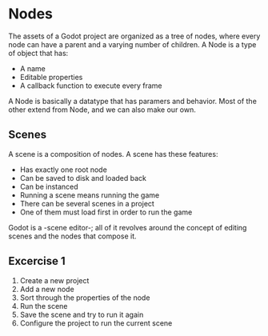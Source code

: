 # Nodes

The assets of a Godot project are organized as a tree of nodes, where every node can have a parent and a varying number of children. A Node is a type of object that has:
- A name
- Editable properties
- A callback function to execute every frame

A Node is basically a datatype that has paramers and behavior. Most of the other extend from Node, and we can also make our own.

## Scenes

A scene is a composition of nodes. A scene has these features:
- Has exactly one root node
- Can be saved to disk and loaded back
- Can be instanced
- Running a scene means running the game
- There can be several scenes in a project
- One of them must load first in order to run the game

Godot is a -scene editor-; all of it revolves around the concept of editing scenes and the nodes that compose it.

## Excercise 1

1. Create a new project
2. Add a new node 
3. Sort through the properties of the node
4. Run the scene
5. Save the scene and try to run it again
6. Configure the project to run the current scene
